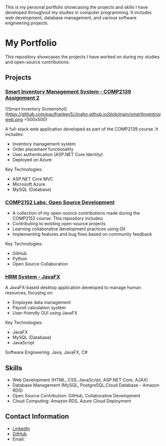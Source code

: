 This is my personal portfolio showcasing the projects and skills I have developed throughout my studies in computer programming. It includes web development, database management, and various software engineering projects.

# My Portfolio

This repository showcases the projects I have worked on during my studies and open-source contributions.

## Projects

### [Smart Inventory Management System - COMP2139 Assignment 2](https://github.com/paulfrankey5/COMP2139_Assignment2.git) 
![Smart Inventory Screenshot](https://github.com/paulfrankey5/Jinahn.github.io/blob/main/smartInventroyweb.png =500x500)

A full-stack web application developed as part of the COMP2139 course. It includes:
- Inventory management system
- Order placement functionality
- User authentication (ASP.NET Core Identity)
- Deployed on Azure

Key Technologies:
- ASP.NET Core MVC
- Microsoft Azure
- MySQL (Database)

### [COMP2152 Labs: Open Source Development](https://github.com/paulfrankey5/comp2152_labs.git)
- A collection of my open-source contributions made during the COMP2152 course. This repository includes:
- Contributing to existing open-source projects
- Learning collaborative development practices using Git
- Implementing features and bug fixes based on community feedback

Key Technologies:
- GitHub
- Python
- Open Source Collaboration

### [HRM System - JavaFX](https://github.com/TanveerJ31/HRMSystem)
A JavaFX-based desktop application developed to manage human resources, focusing on:
- Employee data management
- Payroll calculation system
- User-friendly GUI using JavaFX

Key Technologies:
- JavaFX
- MySQL (Database)
- JavaScript

Software Engineering: Java, JavaFX, C#
## Skills
- Web Development (HTML, CSS, JavaScript, ASP.NET Core, AJAX)
- Database Management (MySQL, PostgreSQL,Cloud Database - Amazon RDS)
- Open Source Contribution: GitHub, Collaborative Development
- Cloud Computing: Amazon RDS, Azure Cloud Deployment

## Contact Information
- [LinkedIn](https://www.linkedin.com/in/)
- [GitHub](https://github.com/paulfrankey5)
- Email: 
